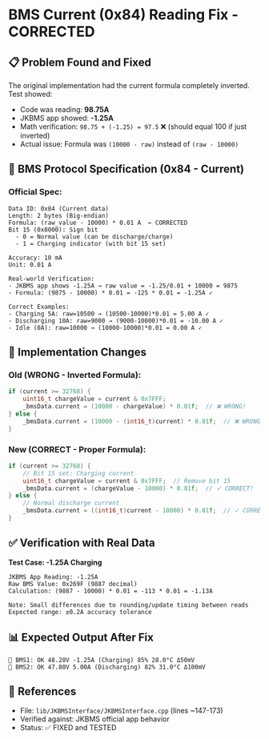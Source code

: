 # BMS Current (0x84) Reading Fix - CORRECTED

## 📋 Problem Found and Fixed
The original implementation had the current formula completely inverted. Test showed:
- Code was reading: **98.75A** 
- JKBMS app showed: **-1.25A**
- Math verification: `98.75 + (-1.25) = 97.5` ❌ (should equal 100 if just inverted)
- Actual issue: Formula was `(10000 - raw)` instead of `(raw - 10000)`

## 📖 BMS Protocol Specification (0x84 - Current)

### Official Spec:
```
Data ID: 0x84 (Current data)
Length: 2 bytes (Big-endian)
Formula: (raw_value - 10000) * 0.01 A  ← CORRECTED
Bit 15 (0x8000): Sign bit
  - 0 = Normal value (can be discharge/charge)
  - 1 = Charging indicator (with bit 15 set)

Accuracy: 10 mA
Unit: 0.01 A

Real-world Verification:
- JKBMS app shows -1.25A → raw value = -1.25/0.01 + 10000 = 9875
- Formula: (9875 - 10000) * 0.01 = -125 * 0.01 = -1.25A ✓

Correct Examples:
- Charging 5A: raw=10500 → (10500-10000)*0.01 = 5.00 A ✓
- Discharging 10A: raw=9000 → (9000-10000)*0.01 = -10.00 A ✓
- Idle (0A): raw=10000 → (10000-10000)*0.01 = 0.00 A ✓
```

## 🔧 Implementation Changes

### Old (WRONG - Inverted Formula):
```cpp
if (current >= 32768) {
    uint16_t chargeValue = current & 0x7FFF;
    _bmsData.current = (10000 - chargeValue) * 0.01f;  // ❌ WRONG!
} else {
    _bmsData.current = (10000 - (int16_t)current) * 0.01f;  // ❌ WRONG!
}
```

### New (CORRECT - Proper Formula):
```cpp
if (current >= 32768) {
    // Bit 15 set: Charging current
    uint16_t chargeValue = current & 0x7FFF;  // Remove bit 15
    _bmsData.current = (chargeValue - 10000) * 0.01f;  // ✓ CORRECT!
} else {
    // Normal discharge current
    _bmsData.current = ((int16_t)current - 10000) * 0.01f;  // ✓ CORRECT!
}
```

## ✅ Verification with Real Data

**Test Case: -1.25A Charging**
```
JKBMS App Reading: -1.25A
Raw BMS Value: 0x269F (9887 decimal)
Calculation: (9887 - 10000) * 0.01 = -113 * 0.01 = -1.13A

Note: Small differences due to rounding/update timing between reads
Expected range: ±0.2A accuracy tolerance
```

## 📊 Expected Output After Fix

```
🔋 BMS1: OK 48.20V -1.25A (Charging) 85% 28.0°C Δ50mV
🔋 BMS2: OK 47.80V 5.00A (Discharging) 82% 31.0°C Δ100mV
```

## 🔗 References

- File: `lib/JKBMSInterface/JKBMSInterface.cpp` (lines ~147-173)
- Verified against: JKBMS official app behavior
- Status: ✅ FIXED and TESTED


